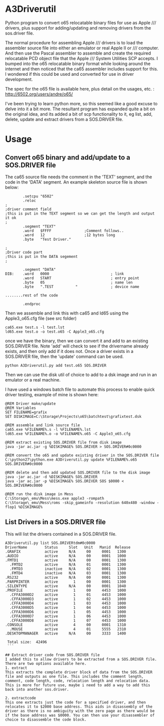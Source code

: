 # A3Driverutil
Python program to convert o65 relocatable binary files for use as Apple /// drivers, plus support for adding/updating and removing drivers from the sos.driver file.

The normal procedure for assembling Apple /// drivers is to load the assembler source file into either an emulator or real Apple II or /// computer. And then use the Pascal assembler to assemble and create the required relocatable PCD object file that the Apple /// System Utilities SCP accepts. I bumped into the o65 relocatable binary format while looking around the internet and then noticed that the ca65 assembler includes support for this. I wondered if this could be used and converted for use in driver development. 

The spec for the o65 file is available here, plus detail on the usages, etc. :
http://6502.org/users/andre/o65/

I've been trying to learn python more, so this seemed like a good excuse to delve into it a bit more. The resultant program has expanded quite a bit on the original idea, and its added a bit of scp functionality to it, eg list, add, delete, update and extract drivers from a SOS.DRIVER file.


# Usage
## Convert o65 binary and add/update to a SOS.DRIVER file

The ca65 source file needs the comment in the 'TEXT' segment, and the code in the 'DATA' segment.
An example skeleton source file is shown below:
   
   ```
           .setcpu "6502"
           .reloc
   ;
   ;driver comment field
   ;this is put in the TEXT segment so we can get the length and output it ok
   ;
           .segment "TEXT"
           .word   $FFFF               ;Comment follows..
           .word   12                  ;12 bytes long
           .byte   "Test Driver."
   
   ;
   ;Driver code part
   ;this is put in the DATA segement
   ;
              
           .segment "DATA"
   DIB:    .word   0000                            ; link
           .word   START                           ; entry point
           .byte   05                              ; name len
           .byte   ".TEST          "               ; device name
   
   ........rest of the code
   
           .endproc
   ```

Then we assemble and link this with ca65 and ld65 using the Apple3_o65.cfg file (see src folder)
   ```
   ca65.exe test.s -l test.lst
   ld65.exe test.o -o test.o65 -C Apple3_o65.cfg
   ```

once we have the binary, then we can convert it and add to an existing SOS.DRIVER file. Note 'add' will check to see if the drivername already exists, and then only add if it does not. Once a driver exists in a SOS.DRIVER file, then the 'update' command can be used. 

   ```
   python A3Driverutil.py add test.o65 SOS.DRIVER
   ```

Then we can use the disk util of choice to add to a dsk image and run in an emulator or a real machine.


I have used a windows batch file to automate this process to enable quick driver testing, example of mine is shown here:

   ```
   @REM Driver make/update
   @REM Variables
   SET FILENAME=grafix
   SET DISKIMAGE=C:\Storage\Projects\o65\batchtest\grafixtest.dsk
   
   @REM assemble and link source file
   ca65.exe %FILENAME%.s -l %FILENAME%.lst
   ld65.exe %FILENAME%.o -o %FILENAME%.o65 -C Apple3_o65.cfg
   
   @REM extract existing SOS.DRIVER file from disk image
   java -jar ac.jar -g %DISKIMAGE% SOS.DRIVER > SOS.DRIVER#0c0000
   
   @REM convert the o65 and update existing driver in the SOS.DRIVER file
   C:\python27\python.exe A3Driverutil.py update %FILENAME%.o65 SOS.DRIVER#0c0000
   
   @REM delete and then add updated SOS.DRIVER file to the disk image
   java -jar ac.jar -d %DISKIMAGE% SOS.DRIVER
   java -jar ac.jar -p %DISKIMAGE% SOS.DRIVER SOS $0000 < SOS.DRIVER#0c0000
   
   @REM run the disk image in Mess
   C:\Storage\_emu\Mess\mess.exe apple3 -rompath C:\Storage\_emu\Mess\roms -skip_gameinfo -resolution 640x480 -window -flop1 %DISKIMAGE%
   ```

## List Drivers in a SOS.DRIVER file
This will list the drivers contained in a SOS.DRIVER file.

   ```
   A3Driverutil.py list SOS.DRIVERtdm#0c0000
   DriverName        Status     Slot   Unit   Manid  Release
   .GRAFIX           active     N/A     00     0001   1300
   .AUDIO            active     N/A     00     0001   1000
   .FMTD1            active     N/A     00     0001   1300
     .FMTD2          active     N/A     01     0001   1300
     .FMTD3          inactive   N/A     02     0001   1300
     .FMTD4          inactive   N/A     03     0001   1300
   .RS232            active     N/A     00     0001   1300
   .PARPRINTER       active       1     00     0001   1300
   .SILENTYPE        active     N/A     00     0001   1040
   .PROFILE          active       1     00     4453   1000
     .CFFA3000D2     active       1     01     4453   1000
     .CFFA3000D3     active       1     02     4453   1000
     .CFFA3000D4     active       1     03     4453   1000
     .CFFA3000D5     active       1     04     4453   1000
     .CFFA3000D6     active       1     05     4453   1000
     .CFFA3000D7     active       1     06     4453   1000
     .CFFA3000D8     active       1     07     4453   1000
   .CONSOLE          active       4     00     0001   1310
     .MOUSE          active       4     01     5555   2310
   .DESKTOPMANAGER   active     N/A     00     3333   1400
   
    Total size:  42496
    ```

## Extract driver code from SOS.DRIVER file
I added this to allow drivers to be extracted from a SOS.DRIVER file. There are two options available here.
1. extract
This extracts the complete driver block of data from the SOS.DRIVER file and outputs as one file. This includes the comment length, comment, code length, code, relocation length and relocation data. This is more for future use, maybe i need to add a way to add this back into another sos.driver.

2. extractcode
This one extracts just the code for a specified driver, and then relocates it to $2000 base address. This aids in disassembly of the driver as there is no ambiguity with the zero page as there would be if the base address was $0000. You can then use your disassembler of choice to disassemble the code block.

